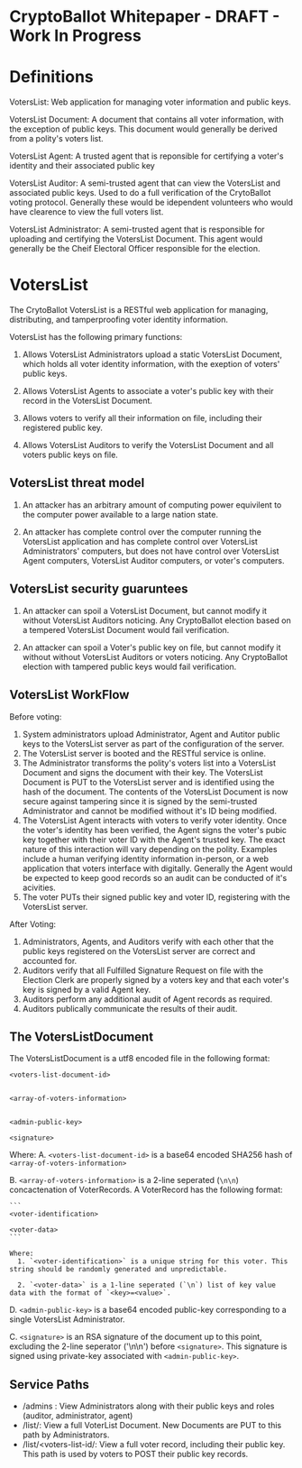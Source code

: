 # CryptoBallot Whitepaper - DRAFT - Work In Progress

Definitions
===========

VotersList:  Web application for managing voter information and public keys.

VotersList Document: A document that contains all voter information, with the exception of public keys. This document would generally be derived from a polity's voters list. 

VotersList Agent: A trusted agent that is reponsible for certifying a voter's identity and their associated public key

VotersList Auditor: A semi-trusted agent that can view the VotersList and associated public keys. Used to do a full verification of the CrytoBallot voting protocol. Generally these would be idependent volunteers who would have clearence to view the full voters list. 

VotersList Administrator: A semi-trusted agent that is responsible for uploading and certifying the VotersList Document. This agent would generally be the Cheif Electoral Officer responsible for the election. 


VotersList
==========

The CrytoBallot VotersList is a RESTful web application for managing, distributing, and tamperproofing voter identity information. 

VotersList has the following primary functions: 

1. Allows VotersList Administrators upload a static VotersList Document, which holds all voter identity information, with the exeption of voters' public keys. 

2. Allows VotersList Agents to associate a voter's public key with their record in the VotersList Document. 

3. Allows voters to verify all their information on file, including their registered public key. 

4. Allows VotersList Auditors to verify the VotersList Document and all voters public keys on file. 


VotersList threat model
-----------------------

1. An attacker has an arbitrary amount of computing power equivilent to the computer power available to a large nation state. 

2. An attacker has complete control over the computer running the VotersList application and has complete control over VotersList Administrators' computers, but does not have control over VotersList Agent computers, VotersList Auditor computers, or voter's computers. 


VotersList security guaruntees
------------------------------

1. An attacker can spoil a VotersList Document, but cannot modify it without VotersList Auditors noticing. Any CryptoBallot election based on a tempered VotersList Document would fail verification.

2. An attacker can spoil a Voter's public key on file, but cannot modify it without without VotersList Auditors or voters noticing. Any CryptoBallot election with tampered public keys would fail verification.


VotersList WorkFlow
-------------------

Before voting:

1. System administrators upload Administrator, Agent and Autitor public keys to the VotersList server as part of the configuration of the server.
2. The VotersList server is booted and the RESTful service is online. 
3. The Administrator transforms the polity's voters list into a VotersList Document and signs the document with their key. The VotersList Document is PUT to the VotersList server and is identified using the hash of the document. The contents of the VotersList Document is now secure against tampering since it is signed by the semi-trusted Administrator and cannot be modified without it's ID being modified. 
4. The VotersList Agent interacts with voters to verify voter identity. Once the voter's identity has been verified, the Agent signs the voter's pubic key together with their voter ID with the Agent's trusted key. The exact nature of this interaction will vary depending on the polity. Examples include a human verifying identity information in-person, or a web application that voters interface with digitally. Generally the Agent would be expected to keep good records so an audit can be conducted of it's acivities. 
5. The voter PUTs their signed public key and voter ID, registering with the VotersList server. 

After Voting:

1. Administrators, Agents, and Auditors verify with each other that the public keys registered on the VotersList server are correct and accounted for. 
2. Auditors verify that all Fulfilled Signature Request on file with the Election Clerk are properly signed by a voters key and that each voter's key is signed by a valid Agent key. 
3. Auditors perform any additional audit of Agent records as required. 
4. Auditors publically communicate the results of their audit. 


The VotersListDocument
----------------------

The VotersListDocument is a utf8 encoded file in the following format:

```
<voters-list-document-id>


<array-of-voters-information>


<admin-public-key>

<signature>
```

Where:
A. `<voters-list-document-id>` is a base64 encoded SHA256 hash of `<array-of-voters-information>`

B. `<array-of-voters-information>` is a 2-line seperated (`\n\n`) concactenation of VoterRecords. A VoterRecord has the following format:

    ```
    <voter-identification>

    <voter-data>
    ```

    Where:
      1. `<voter-identification>` is a unique string for this voter. This string should be randomly generated and unpredictable.

      2. `<voter-data>` is a 1-line seperated (`\n`) list of key value data with the format of `<key>=<value>`.

D. `<admin-public-key>` is a base64 encoded public-key corresponding to a single VotersList Administrator. 

C. `<signature>` is an RSA signature of the document up to this point, excluding the 2-line seperator ('\n\n') before `<signature>`. This signature is signed using private-key associated with `<admin-public-key>`. 

Service Paths
-------------

- /admins : View Administrators along with their public keys and roles (auditor, administrator, agent)
- /list/<voters-list-id>: View a full VoterList Document. New Documents are PUT to this path by Administrators. 
- /list/<voters-list-id/<voter-id>: View a full voter record, including their public key. This path is used by voters to POST their public key records.

